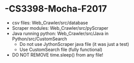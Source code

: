 # -CS3398-Mocha-F2017
- csv files: Web_Crawler/src/database
- Scraper modules:  Web_Crawler/src/pyScraper
- Java running python: Web_Crawler/src/Java in Python/src/CustomSearch
  - Do not use JythonScraper java file (it was just a test)
  - Use CustomSearch file (fully functional)
- DO NOT REMOVE time.sleep() from any file!



